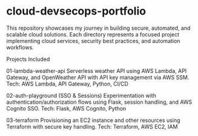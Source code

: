# cloud-devsecops-portfolio

This repository showcases my journey in building secure, automated, and scalable cloud solutions. Each directory represents a focused project implementing cloud services, security best practices, and automation workflows.

Projects Included

01-lambda-weather-api
Serverless weather API using AWS Lambda, API Gateway, and OpenWeather API with API key management via AWS SSM.
Tech: AWS Lambda, API Gateway, Python, CI/CD

02-auth-playground (SSO & Sessions)
Experimentation with authentication/authorization flows using Flask, session handling, and AWS Cognito SSO.
Tech: Flask, AWS Cognito, Python

03-terraform
Provisioning an EC2 instance and other resources using Terraform with secure key handling.
Tech: Terraform, AWS EC2, IAM
